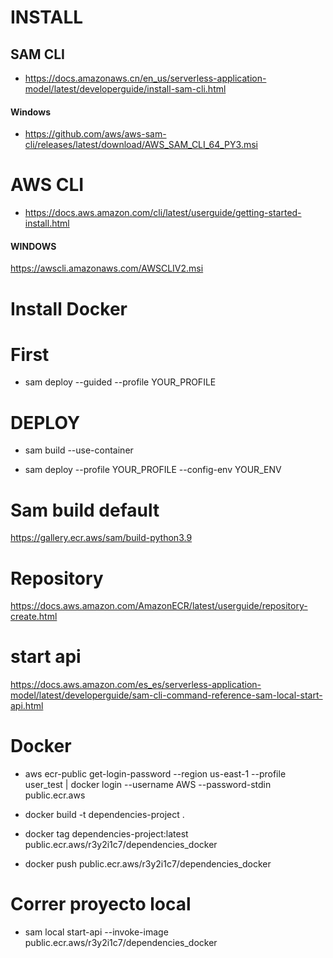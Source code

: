 # INSTALL

## SAM CLI

- https://docs.amazonaws.cn/en_us/serverless-application-model/latest/developerguide/install-sam-cli.html

#### Windows

- https://github.com/aws/aws-sam-cli/releases/latest/download/AWS_SAM_CLI_64_PY3.msi

# AWS CLI
- https://docs.aws.amazon.com/cli/latest/userguide/getting-started-install.html

#### WINDOWS

https://awscli.amazonaws.com/AWSCLIV2.msi

# Install Docker


# First
- sam deploy --guided --profile YOUR_PROFILE

# DEPLOY

- sam build --use-container

- sam deploy --profile YOUR_PROFILE --config-env YOUR_ENV
# Sam build default
https://gallery.ecr.aws/sam/build-python3.9

# Repository 
https://docs.aws.amazon.com/AmazonECR/latest/userguide/repository-create.html

# start api
https://docs.aws.amazon.com/es_es/serverless-application-model/latest/developerguide/sam-cli-command-reference-sam-local-start-api.html

# Docker

- aws ecr-public get-login-password --region us-east-1 --profile user_test | docker login --username AWS --password-stdin public.ecr.aws

- docker build -t dependencies-project .

- docker tag dependencies-project:latest public.ecr.aws/r3y2i1c7/dependencies_docker

- docker push public.ecr.aws/r3y2i1c7/dependencies_docker

# Correr proyecto local
- sam local start-api --invoke-image public.ecr.aws/r3y2i1c7/dependencies_docker